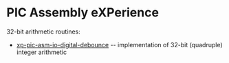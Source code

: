 # PIC Assembly eXPerience
32-bit arithmetic routines:

* [xp-pic-asm-io-digital-debounce](xp-pic-asm-int32.X/)
-- implementation of 32-bit (quadruple) integer arithmetic